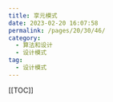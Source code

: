 ```yaml
---
title: 享元模式
date: 2023-02-20 16:07:58
permalink: /pages/20/30/46/
category: 
  - 算法和设计
  - 设计模式
tag: 
  - 设计模式
---
```


<!-- more -->
[[TOC]]
